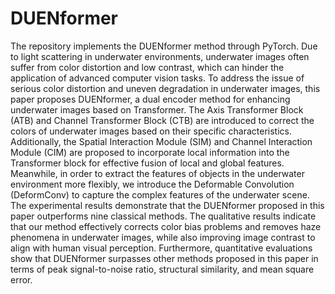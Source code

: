 # DUENformer
The repository implements the DUENformer method through PyTorch.
Due to light scattering in underwater environments, underwater images often suffer from color distortion and low contrast, which can hinder the application of advanced computer vision tasks. To address the issue of serious color distortion and uneven degradation in underwater images, this paper proposes DUENformer, a dual encoder method for enhancing underwater images based on Transformer. The Axis Transformer Block (ATB) and Channel Transformer Block (CTB) are introduced to correct the colors of underwater images based on their specific characteristics. Additionally, the Spatial Interaction Module (SIM) and Channel Interaction Module (CIM) are proposed to incorporate local information into the Transformer block for effective fusion of local and global features. Meanwhile, in order to extract the features of objects in the underwater environment more flexibly, we introduce the Deformable Convolution (DeformConv) to capture the complex features of the underwater scene. The experimental results demonstrate that the DUENformer proposed in this paper outperforms nine classical methods. The qualitative results indicate that our method effectively corrects color bias problems and removes haze phenomena in underwater images, while also improving image contrast to align with human visual perception. Furthermore, quantitative evaluations show that DUENformer surpasses other methods proposed in this paper in terms of peak signal-to-noise ratio, structural similarity, and mean square error.
